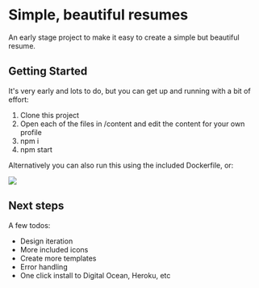 # Simple, beautiful resumes

An early stage project to make it easy to create a simple but beautiful resume.

## Getting Started

It's very early and lots to do, but you can get up and running with a bit of effort:

1. Clone this project
2. Open each of the files in /content and edit the content for your own profile
3. npm i
4. npm start

Alternatively you can also run this using the included Dockerfile, or:

[<img src="https://www.herokucdn.com/deploy/button.svg">](https://heroku.com/deploy?template=https://github.com/lawrips/simplcv/tree/master)

## Next steps

A few todos:

- Design iteration 
- More included icons
- Create more templates
- Error handling
- One click install to Digital Ocean, Heroku, etc
